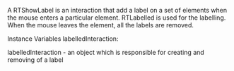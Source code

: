 A RTShowLabel is an interaction that add a label on a set of elements when the mouse enters a particular element.  RTLabelled is used for the labelling. When the mouse leaves the element, all the labels are removed.

Instance Variables
	labelledInteraction:		<RTLabelled>

labelledInteraction
	- an object which is responsible for creating and removing of a label

